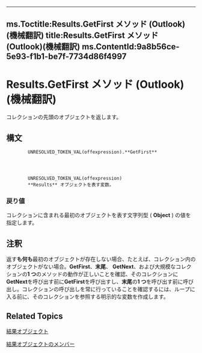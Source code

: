 

---
ms.Toctitle:Results.GetFirst メソッド (Outlook)(機械翻訳)
title:Results.GetFirst メソッド (Outlook)(機械翻訳)
ms.ContentId:9a8b56ce-5e93-f1b1-be7f-7734d86f4997
---
# Results.GetFirst メソッド (Outlook)(機械翻訳)




コレクションの先頭のオブジェクトを返します。

## 構文

            UNRESOLVED_TOKEN_VAL(offexpression).**GetFirst**




            UNRESOLVED_TOKEN_VAL(offexpression)
            **Results** オブジェクトを表す変数。

### 戻り値
コレクションに含まれる最初のオブジェクトを表す文字列型 ( **Object** ) の値を指定します。





## 注釈
返す**も何も**最初のオブジェクトが存在しない場合、たとえば、コレクション内のオブジェクトがない場合。**GetFirst**、**末尾**、 **GetNext**、および大規模なコレクションの**1 つ**のメソッドの動作が正しいことを確認、そのコレクションに**GetNext**を呼び出す前に**GetFirst**を呼び出すし、**末尾**の**1 つ**を呼び出す前に呼び出し。コレクションの呼び出しを常に行っていることを確認するには、ループに入る前に、そのコレクションを参照する明示的な変数を作成します。



## Related Topics

[結果オブジェクト](59057f6f-8f6d-eed0-c945-240b9593b7ea.md)

[結果オブジェクトのメンバー](650f59fb-0dbd-3f5f-b289-2dfe9e33c20e.md)




